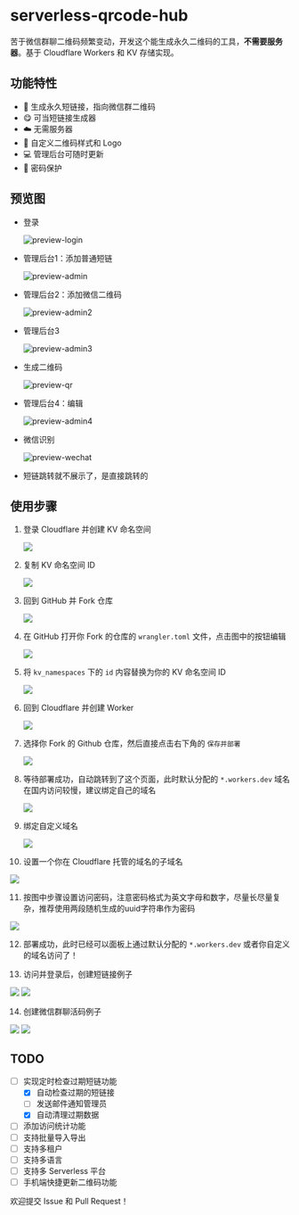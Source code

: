 # serverless-qrcode-hub

苦于微信群聊二维码频繁变动，开发这个能生成永久二维码的工具，**不需要服务器**。基于 Cloudflare Workers 和 KV 存储实现。

## 功能特性

- 🔗 生成永久短链接，指向微信群二维码
- 😋 可当短链接生成器
- ☁️ 无需服务器
- 🎨 自定义二维码样式和 Logo
- 💻 管理后台可随时更新
- 🔐 密码保护

## 预览图

- 登录

  ![preview-login](./images/preview-login.png)

- 管理后台1：添加普通短链

  ![preview-admin](./images/preview-admin.png)

- 管理后台2：添加微信二维码

  ![preview-admin2](./images/preview-admin2.png)

- 管理后台3

  ![preview-admin3](./images/preview-admin3.png)

- 生成二维码

  ![preview-qr](./images/preview-qr.png)

- 管理后台4：编辑

  ![preview-admin4](./images/preview-admin4.png)

- 微信识别

  ![preview-wechat](./images/preview-wechat.jpg)
  
- 短链跳转就不展示了，是直接跳转的

## 使用步骤

1. 登录 Cloudflare 并创建 KV 命名空间

   ![](./images/1.jpg)

2. 复制 KV 命名空间 ID

   ![](./images/2.jpg)

3. 回到 GitHub 并 Fork 仓库

   ![](./images/3.png)

4. 在 GitHub 打开你 Fork 的仓库的 `wrangler.toml` 文件，点击图中的按钮编辑

   ![](./images/4.jpg)

5. 将 `kv_namespaces` 下的 `id` 内容替换为你的 KV 命名空间 ID

   ![](./images/5.jpg)

6. 回到 Cloudflare 并创建 Worker

   ![](./images/6.jpg)

7. 选择你 Fork 的 Github 仓库，然后直接点击右下角的 `保存并部署`

   ![](./images/7.jpg)

8. 等待部署成功，自动跳转到了这个页面，此时默认分配的 `*.workers.dev` 域名在国内访问较慢，建议绑定自己的域名

   ![](./images/8.jpg)

9. 绑定自定义域名

   ![](./images/9.jpg)

10. 设置一个你在 Cloudflare 托管的域名的子域名 

   ![](./images/10.jpg)

11. 按图中步骤设置访问密码，注意密码格式为英文字母和数字，尽量长尽量复杂，推荐使用两段随机生成的uuid字符串作为密码

   ![](./images/11.png)

12. 部署成功，此时已经可以面板上通过默认分配的 `*.workers.dev` 或者你自定义的域名访问了！

13. 访问并登录后，创建短链接例子

   ![](./images/12.png)
   ![](./images/13.png)

14. 创建微信群聊活码例子

   ![](./images/14.png)
   ![](./images/15.png)

## TODO

- [ ] 实现定时检查过期短链功能
  - [x] 自动检查过期的短链接
  - [ ] 发送邮件通知管理员
  - [x] 自动清理过期数据
- [ ] 添加访问统计功能
- [ ] 支持批量导入导出
- [ ] 支持多租户
- [ ] 支持多语言
- [ ] 支持多 Serverless 平台
- [ ] 手机端快捷更新二维码功能

欢迎提交 Issue 和 Pull Request！

